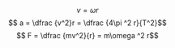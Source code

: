 $$ v = \omega r$$
$$ a = \dfrac {v^2}r = \dfrac {4\pi ^2 r}{T^2}$$
$$ F = \dfrac {mv^2}{r} = m\omega ^2 r$$
